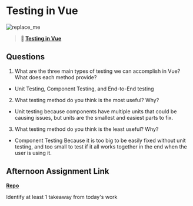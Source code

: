 # Testing in Vue

![replace_me](https://codeworks.blob.core.windows.net/public/assets/img/illustrations/placeholder.svg)

> **📖 [Testing in Vue](https://codeworksacademy.com/fs-student-guide/resources/wk8-9/04-Vue-Testing)**

## Questions

1. What are the three main types of testing we can accomplish in Vue? What does each method provide?
 - Unit Testing, Component Testing, and End-to-End testing
2. What testing method do you think is the most useful? Why?
 - Unit testing because components have multiple units that could be causing issues, but units are the smallest and easiest parts to fix.
3. What testing method do you think is the least useful? Why?
 - Component Testing Because it is too big to be easily fixed without unit testing, and too small to test if it all works together in the end when the user is using it.
## Afternoon Assignment Link

**[Repo](https://github.com/clear/<ASSIGNMENT_REPO>)**

Identify at least 1 takeaway from today's work
